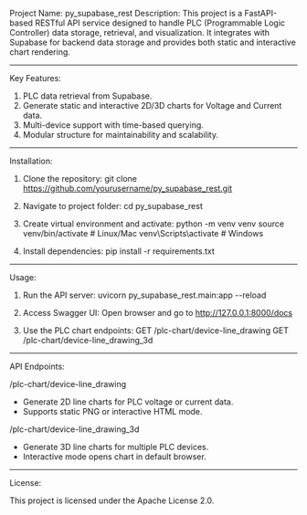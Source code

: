 Project Name: py_supabase_rest
Description:
This project is a FastAPI-based RESTful API service designed to handle PLC
(Programmable Logic Controller) data storage, retrieval, and visualization.
It integrates with Supabase for backend data storage and provides both static
and interactive chart rendering.

---
Key Features:
1. PLC data retrieval from Supabase.
2. Generate static and interactive 2D/3D charts for Voltage and Current data.
3. Multi-device support with time-based querying.
4. Modular structure for maintainability and scalability.

---
Installation:

1. Clone the repository:
   git clone https://github.com/yourusername/py_supabase_rest.git

2. Navigate to project folder:
   cd py_supabase_rest

3. Create virtual environment and activate:
   python -m venv venv
   source venv/bin/activate      # Linux/Mac
   venv\Scripts\activate         # Windows

4. Install dependencies:
   pip install -r requirements.txt

---
Usage:

1. Run the API server:
   uvicorn py_supabase_rest.main:app --reload

2. Access Swagger UI:
   Open browser and go to http://127.0.0.1:8000/docs

3. Use the PLC chart endpoints:
   GET /plc-chart/device-line_drawing
   GET /plc-chart/device-line_drawing_3d

---
API Endpoints:

/plc-chart/device-line_drawing
   - Generate 2D line charts for PLC voltage or current data.
   - Supports static PNG or interactive HTML mode.

/plc-chart/device-line_drawing_3d
   - Generate 3D line charts for multiple PLC devices.
   - Interactive mode opens chart in default browser.

---
License:

This project is licensed under the Apache License 2.0.
